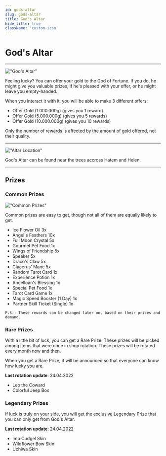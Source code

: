 ```yaml
---
id: gods-altar
slug: gods-altar
title: God's Altar 
hide_title: true
className: 'custom-icon'
---
```


# God's Altar

---

!["God's Altar"](https://i.imgur.com/XbDi6X7.jpeg)

Feeling lucky? You can offer your gold to the God of Fortune.
If you do, he might give you valuable prizes, if he's pleased with your offer, or he might leave you empty-handed.

When you interact it with it, you will be able to make 3 different offers:
- Offer Gold (1.000.000g) (gives you 1 reward)
- Offer Gold (5.000.000g) (gives you 5 rewards)
- Offer Gold (10.000.000g) (gives you 10 rewards)

Only the number of rewards is affected by the amount of gold offered, not their quality.

---

!["Altar Location"](https://i.imgur.com/XYYz5aB.jpg)

God's Altar can be found near the trees accross Hatem and Helen.

---

## Prizes

### Common Prizes

!["Common Prizes"](https://i.imgur.com/93exjes.png)

Common prizes are easy to get, though not all of them are equally likely to get.

- Ice Flower Oil 3x
- Angel's Feathers 10x
- Full Moon Crystal 5x
- Gourmet Pet Food 1x
- Wings of Friendship 5x
- Speaker 5x
- Draco's Claw 5x
- Glacerus' Mane 5x
- Random Tarot Card 1x
- Experience Potion 1x
- Ancelloan's Blessing 1x
- Special Pet Food 1x
- Tarot Card Game 1x
- Magic Speed Booster (1 Day) 1x
- Partner Skill Ticket (Single) 1x

``P.S.: These rewards can be changed later on, based on their prices and demand.``

### Rare Prizes

With a little bit of luck, you can get a Rare Prize.
These prizes will be picked among items that were once in shop rotation.
These prizes will be rotated every month now and then.

When you get a Rare Prize, it will be announced so that everyone can know how lucky you are.

**Last rotation update**: 24.04.2022

- Leo the Coward
- Colorful Jeep Box

### Legendary Prizes

If luck is truly on your side, you will get the exclusive Legendary Prize that you can only get from God's Altar.

**Last rotation update**: 24.04.2022

- Imp Cudgel Skin
- Wildflower Bow Skin
- Uchiwa Skin